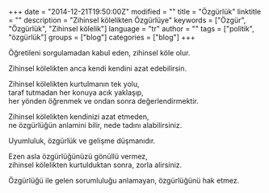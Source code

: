 +++
date = "2014-12-21T19:50:00Z"
modified = ""
title = "Özgürlük"
linktitle = ""
description = "Zihinsel kölelikten Özgürlüye"
keywords = ["Özgür", "Özgürlük", "Zihinsel kölelik"]
language = "tr"
author = ""
tags = ["politik", "özgürlük"]
groups = ["blog"]
categories = ["blog"]
+++


Öğretileni sorgulamadan kabul eden, zihinsel köle olur.  

Zihinsel kölelikten anca kendi kendini azat edebilirsin.  

Zihinsel kölelikten kurtulmanın tek yolu,   
taraf tutmadan her konuya acık yaklaşıp,   
her yönden öğrenmek ve ondan sonra değerlendirmektir.  

Zihinsel kölelikten kendinizi azat etmeden,   
ne özgürlüğün anlamini bilir, nede tadını alabilirsiniz.  

Uyumluluk, özgürlük ve gelişme düşmanıdır.  

Ezen asla özgürlüğünüzü gönüllü vermez,   
zihinsel kölelikten kurtulduktan sonra, zorla alirsiniz.   

Özgürlüğü ile gelen sorumluluğu anlamayan, özgürlüğünü hak etmez.  


